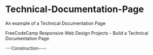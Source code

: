 # Technical-Documentation-Page
An example of a Technical Documentation Page

FreeCodeCamp Responsive Web Design Projects - Build a Technical Documentation Page

---Construction----
